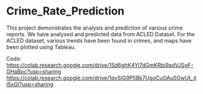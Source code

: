 # Crime_Rate_Prediction
This project demonstrates the analysis and prediction of various crime reports. 
We have analysed and predicted data from ACLED Dataset. For the ACLED 
dataset, various trends have been found in crimes, and maps have been plotted 
using Tableau. 

Code: https://colab.research.google.com/drive/1Sd6ghK4Yi7dGmKRbi9adVJSgF-GHaBpc?usp=sharing
https://colab.research.google.com/drive/1qvSjG9P5Bk7UgoCuOAu5GwUt_jtI5xGI?usp=sharing
